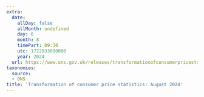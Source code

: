 ```yaml
---
extra:
  date:
    allDay: false
    allMonth: undefined
    day: 6
    month: 8
    timePart: 09:30
    utc: 1722933000000
    year: 2024
  url: https://www.ons.gov.uk/releases/transformationofconsumerpricestatisticsaugust2024
taxonomies:
  source:
  - ONS
title: 'Transformation of consumer price statistics: August 2024'
---
```

